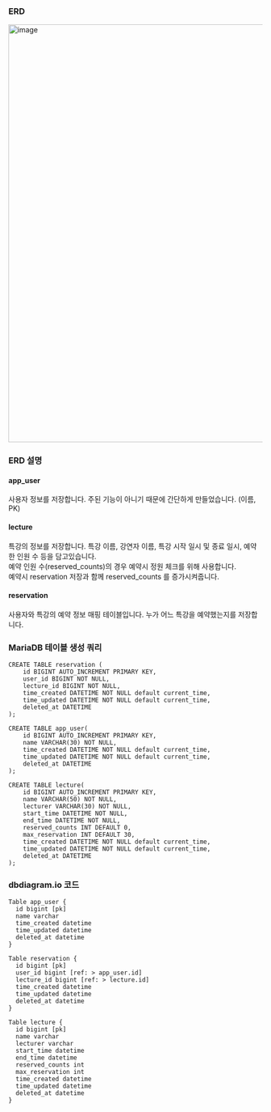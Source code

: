 ### ERD
<img width="826" alt="image" src="https://github.com/user-attachments/assets/35545771-8a0b-44d1-beda-12ee63242ab9" />

### ERD 설명
#### app_user
사용자 정보를 저장합니다. 주된 기능이 아니기 때문에 간단하게 만들었습니다. (이름, PK)

#### lecture
특강의 정보를 저장합니다.
특강 이름, 강연자 이름, 특강 시작 일시 및 종료 일시, 예약한 인원 수 등을 담고있습니다. <br/>
예약 인원 수(reserved_counts)의 경우 예약시 정원 체크를 위해 사용합니다. <br/>
예약시 reservation 저장과 함께 reserved_counts 를 증가시켜줍니다.

#### reservation
사용자와 특강의 예약 정보 매핑 테이블입니다. 누가 어느 특강을 예약했는지를 저장합니다.<br/>

### MariaDB 테이블 생성 쿼리
```
CREATE TABLE reservation (
    id BIGINT AUTO_INCREMENT PRIMARY KEY,
    user_id BIGINT NOT NULL,
    lecture_id BIGINT NOT NULL,
    time_created DATETIME NOT NULL default current_time,
    time_updated DATETIME NOT NULL default current_time,
    deleted_at DATETIME
);

CREATE TABLE app_user(
    id BIGINT AUTO_INCREMENT PRIMARY KEY,
    name VARCHAR(30) NOT NULL,
    time_created DATETIME NOT NULL default current_time,
    time_updated DATETIME NOT NULL default current_time,
    deleted_at DATETIME
);

CREATE TABLE lecture(
    id BIGINT AUTO_INCREMENT PRIMARY KEY,
    name VARCHAR(50) NOT NULL,
    lecturer VARCHAR(30) NOT NULL,
    start_time DATETIME NOT NULL,
    end_time DATETIME NOT NULL,
    reserved_counts INT DEFAULT 0,
    max_reservation INT DEFAULT 30,
    time_created DATETIME NOT NULL default current_time,
    time_updated DATETIME NOT NULL default current_time,
    deleted_at DATETIME
);
```

### dbdiagram.io 코드
```
Table app_user {
  id bigint [pk]
  name varchar
  time_created datetime
  time_updated datetime
  deleted_at datetime
}

Table reservation {
  id bigint [pk]
  user_id bigint [ref: > app_user.id]
  lecture_id bigint [ref: > lecture.id]
  time_created datetime
  time_updated datetime
  deleted_at datetime
}

Table lecture {
  id bigint [pk]
  name varchar
  lecturer varchar
  start_time datetime
  end_time datetime
  reserved_counts int
  max_reservation int
  time_created datetime
  time_updated datetime
  deleted_at datetime
}
```

